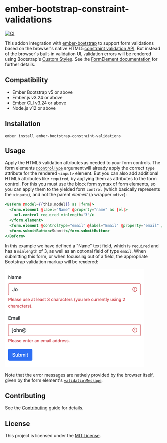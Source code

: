 ember-bootstrap-constraint-validations
==============================================================================
[![CI](https://github.com/kaliber5/ember-bootstrap-constraint-validations/actions/workflows/ci.yml/badge.svg)](https://github.com/kaliber5/ember-bootstrap-constraint-validations/actions/workflows/ci.yml)

This addon integration with [ember-bootstrap](https://www.ember-bootstrap.com/) to support form validations based on the
browser's native HTML5 [constraint validation API](https://developer.mozilla.org/en-US/docs/Web/Guide/HTML/Constraint_validation).
But instead of the browser's built-in validation UI, validation errors will be rendered using Bootstrap's [Custom Styles](https://getbootstrap.com/docs/5.2/forms/validation/#custom-styles).
See the [FormElement documentation](https://www.ember-bootstrap.com/api/classes/Components.FormElement.html) for
further details.


Compatibility
------------------------------------------------------------------------------

* Ember Bootstrap v5 or above
* Ember.js v3.24 or above
* Ember CLI v3.24 or above
* Node.js v12 or above


Installation
------------------------------------------------------------------------------

```
ember install ember-bootstrap-constraint-validations
```


Usage
------------------------------------------------------------------------------

Apply the HTML5 validation attributes as needed to your form controls. The form elements [`@controlType`](https://www.ember-bootstrap.com/api/classes/Components.FormElement.html#property_controlType)
argument will already apply the correct `type` attribute for the rendered `<input>` element. But you can also add 
additional HTML5 attributes like `required`, by applying them as attributes to the form control. 
For this you must use the block form syntax of form elements, so you can apply them to the yielded form `control` (which basically represents the `<input>`), 
and not the parent *element* (a wrapper `<div>`):

```hbs
<BsForm @model={{this.model}} as |form|>
  <form.element @label="Name" @property="name" as |el|>
    <el.control required minlength="3"/>
  </form.element>
  <form.element @controlType="email" @label="Email" @property="email" />
  <form.submitButton>Submit</form.submitButton>
</BsForm>
```

In this example we have defined a "Name" text field, which is `required` and has a `minlength` of 3, as well as an optional field of type
`email`. When submitting this form, or when focussing out of a field, the appropriate Bootstrap validation markup will be rendered:

<img src="./docs/validated-form.png" alt="validated form" width="446" height="316"/>

Note that the error messages are natively provided by the browser itself, given by the form element's [`validationMessage`](https://developer.mozilla.org/en-US/docs/Web/API/Constraint_validation#validationmessage).


Contributing
------------------------------------------------------------------------------

See the [Contributing](CONTRIBUTING.md) guide for details.


License
------------------------------------------------------------------------------

This project is licensed under the [MIT License](LICENSE.md).
